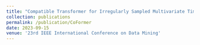 ```yaml
---
title: "Compatible Transformer for Irregularly Sampled Multivariate Time Series"
collection: publications
permalink: /publication/CoFormer
date: 2023-09-15
venue: '23rd IEEE International Conference on Data Mining'
---
```

